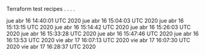 Terraform test recipes
.
.
.
.














jue abr 16 14:40:01 UTC 2020
jue abr 16 15:04:03 UTC 2020
jue abr 16 15:13:15 UTC 2020
jue abr 16 15:14:42 UTC 2020
jue abr 16 15:26:03 UTC 2020
jue abr 16 15:33:28 UTC 2020
jue abr 16 15:47:46 UTC 2020
jue abr 16 16:13:53 UTC 2020
vie abr 17 16:07:13 UTC 2020
vie abr 17 16:07:30 UTC 2020
vie abr 17 16:28:37 UTC 2020
